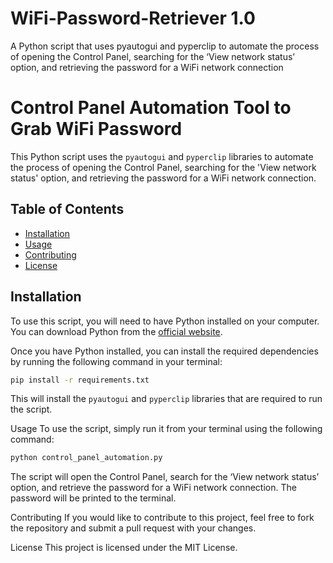 
# WiFi-Password-Retriever 1.0
A Python script that uses pyautogui and pyperclip to automate the process of opening the Control Panel, searching for the ‘View network status’ option, and retrieving the password for a WiFi network connection

# Control Panel Automation Tool to Grab WiFi Password

This Python script uses the `pyautogui` and `pyperclip` libraries to automate the process of opening the Control Panel, searching for the 'View network status' option, and retrieving the password for a WiFi network connection.

## Table of Contents

- [Installation](#installation)
- [Usage](#usage)
- [Contributing](#contributing)
- [License](#license)

## Installation

To use this script, you will need to have Python installed on your computer. You can download Python from the [official website](https://www.python.org/downloads/).

Once you have Python installed, you can install the required dependencies by running the following command in your terminal:

```bash
pip install -r requirements.txt
 ```

This will install the `pyautogui` and `pyperclip` libraries that are required to run the script.

Usage
To use the script, simply run it from your terminal using the following command:

```bash
python control_panel_automation.py
```

The script will open the Control Panel, search for the ‘View network status’ option, and retrieve the password for a WiFi network connection. The password will be printed to the terminal.

Contributing
If you would like to contribute to this project, feel free to fork the repository and submit a pull request with your changes.

License
This project is licensed under the MIT License.
